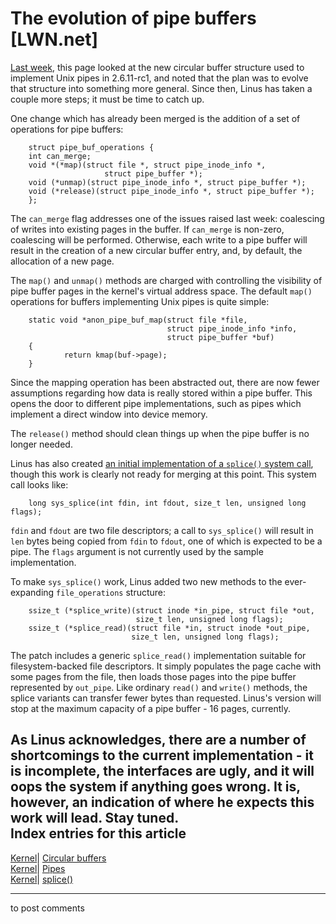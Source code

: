 # The evolution of pipe buffers [LWN.net]

[Last week](http://lwn.net/Articles/118750/), this page looked at the new circular buffer structure used to implement Unix pipes in 2.6.11-rc1, and noted that the plan was to evolve that structure into something more general. Since then, Linus has taken a couple more steps; it must be time to catch up. 

One change which has already been merged is the addition of a set of operations for pipe buffers: 
    
    
        struct pipe_buf_operations {
    	int can_merge;
    	void *(*map)(struct file *, struct pipe_inode_info *, 
                         struct pipe_buffer *);
    	void (*unmap)(struct pipe_inode_info *, struct pipe_buffer *);
    	void (*release)(struct pipe_inode_info *, struct pipe_buffer *);
        };
    

The `can_merge` flag addresses one of the issues raised last week: coalescing of writes into existing pages in the buffer. If `can_merge` is non-zero, coalescing will be performed. Otherwise, each write to a pipe buffer will result in the creation of a new circular buffer entry, and, by default, the allocation of a new page. 

The `map()` and `unmap()` methods are charged with controlling the visibility of pipe buffer pages in the kernel's virtual address space. The default `map()` operations for buffers implementing Unix pipes is quite simple: 
    
    
        static void *anon_pipe_buf_map(struct file *file, 
                                       struct pipe_inode_info *info, 
                                       struct pipe_buffer *buf)
        {
                return kmap(buf->page);
        }
    

Since the mapping operation has been abstracted out, there are now fewer assumptions regarding how data is really stored within a pipe buffer. This opens the door to different pipe implementations, such as pipes which implement a direct window into device memory. 

The `release()` method should clean things up when the pipe buffer is no longer needed. 

Linus has also created [an initial implementation of a `splice()` system call](/Articles/119680/), though this work is clearly not ready for merging at this point. This system call looks like: 
    
    
        long sys_splice(int fdin, int fdout, size_t len, unsigned long flags);
    

`fdin` and `fdout` are two file descriptors; a call to `sys_splice()` will result in `len` bytes being copied from `fdin` to `fdout`, one of which is expected to be a pipe. The `flags` argument is not currently used by the sample implementation. 

To make `sys_splice()` work, Linus added two new methods to the ever-expanding `file_operations` structure: 
    
    
        ssize_t (*splice_write)(struct inode *in_pipe, struct file *out, 
                                size_t len, unsigned long flags);
        ssize_t (*splice_read)(struct file *in, struct inode *out_pipe, 
                               size_t len, unsigned long flags);
    

The patch includes a generic `splice_read()` implementation suitable for filesystem-backed file descriptors. It simply populates the page cache with some pages from the file, then loads those pages into the pipe buffer represented by `out_pipe`. Like ordinary `read()` and `write()` methods, the splice variants can transfer fewer bytes than requested. Linus's version will stop at the maximum capacity of a pipe buffer - 16 pages, currently. 

As Linus acknowledges, there are a number of shortcomings to the current implementation - it is incomplete, the interfaces are ugly, and it will oops the system if anything goes wrong. It is, however, an indication of where he expects this work will lead. Stay tuned.  
Index entries for this article  
---  
[Kernel](/Kernel/Index)| [Circular buffers](/Kernel/Index#Circular_buffers)  
[Kernel](/Kernel/Index)| [Pipes](/Kernel/Index#Pipes)  
[Kernel](/Kernel/Index)| [splice()](/Kernel/Index#splice)  
  


* * *

to post comments 
